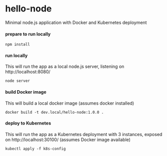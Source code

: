 # hello-node
Minimal node.js application with Docker and Kubernetes deployment 

#### prepare to run locally
```
npm install
```

#### run locally
This will run the app as a local node.js server, listening on http://localhost:8080/
```
node server
```

#### build Docker image
This will build a local docker image (assumes docker installed)
```
docker build -t dev.local/hello-node:1.0.0 .
```

#### deploy to Kubernetes
This will run the app as a Kubernetes deployment with 3 instances, exposed on http://localhost:30100/
(assumes Docker image available)
```
kubectl apply -f k8s-config
```
